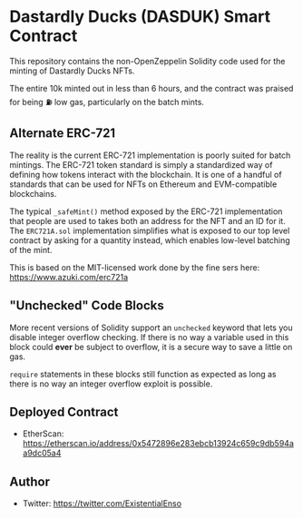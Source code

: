 # Dastardly Ducks (DASDUK) Smart Contract

This repository contains the non-OpenZeppelin Solidity code used for the minting of Dastardly Ducks NFTs.

The entire 10k minted out in less than 6 hours, and the contract was praised for being ⛽️ low gas, particularly on the 
batch mints.

## Alternate ERC-721

The reality is the current ERC-721 implementation is poorly suited for batch mintings. The ERC-721 token standard is simply a 
standardized way of defining how tokens interact with the blockchain. It is one of a handful of standards that can be used for 
NFTs on Ethereum and EVM-compatible blockchains.

The typical ``_safeMint()`` method exposed by the ERC-721 implementation that people are used to takes both an address for the 
NFT and an ID for it. The ``ERC721A.sol`` implementation simplifies what is exposed to our top level contract by asking for a quantity instead, which enables low-level batching of the mint.

This is based on the MIT-licensed work done by the fine sers here: https://www.azuki.com/erc721a

## "Unchecked" Code Blocks

More recent versions of Solidity support an ``unchecked`` keyword that lets you disable integer overflow checking. If there is no way 
a variable used in this block could **ever** be subject to overflow, it is a secure way to save a little on gas.

``require`` statements in these blocks still function as expected as long as there is no way an integer overflow exploit is possible.

## Deployed Contract

* EtherScan: https://etherscan.io/address/0x5472896e283ebcb13924c659c9db594aa9dc05a4

## Author

* Twitter: https://twitter.com/ExistentialEnso